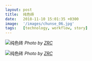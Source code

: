 ```yaml
---
layout: post
title:	纯色砖
date:   2018-11-10 15:01:35 +0300
image:  '/images/chunse_06.jpg'
tags:   [technology, workflow, story]
---
```



![纯色砖]({{site.baseurl}}/images/chunse_06.jpg)
*Photo by [ZRC]()*

![纯色砖]({{site.baseurl}}/images/chunse_31.jpg)
*Photo by [ZRC]()*

